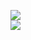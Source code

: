 [![](https://img.shields.io/badge/Made%20With-Github%20Spray-lightgrey.svg?style=for-the-badge&logo=github)](https://github.com/Annihil/github-spray#130)  
[![](https://i.imgur.com/2DrTn0Z.gif)](https://github.com/Annihil/github-spray)